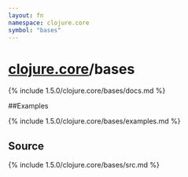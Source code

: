 ```yaml
---
layout: fn
namespace: clojure.core
symbol: "bases"
---
```


# [clojure.core](../)/bases

{% include 1.5.0/clojure.core/bases/docs.md %}

##Examples

{% include 1.5.0/clojure.core/bases/examples.md %}
## Source
{% include 1.5.0/clojure.core/bases/src.md %}

